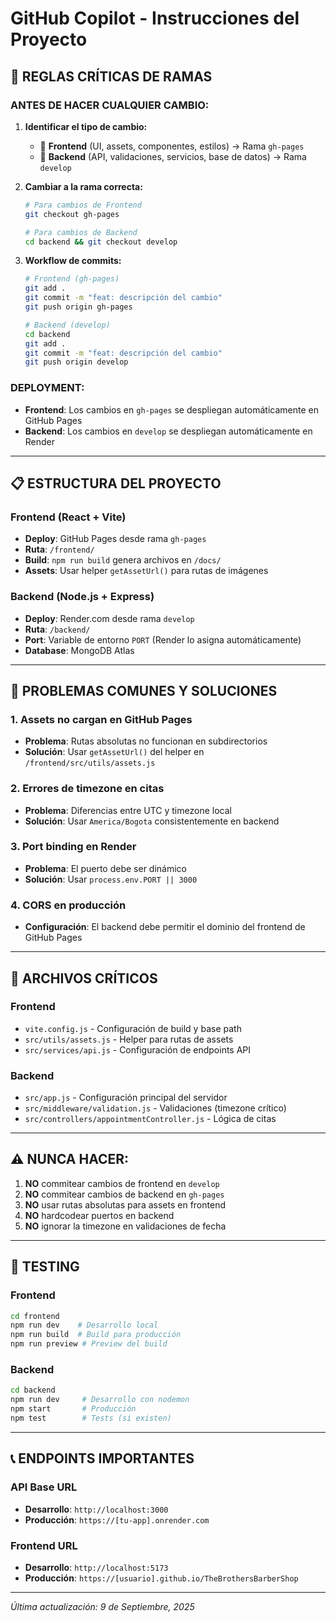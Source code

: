 # GitHub Copilot - Instrucciones del Proyecto

## 🚨 REGLAS CRÍTICAS DE RAMAS

### ANTES DE HACER CUALQUIER CAMBIO:

1. **Identificar el tipo de cambio:**
   - 🎨 **Frontend** (UI, assets, componentes, estilos) → Rama `gh-pages`
   - 🔧 **Backend** (API, validaciones, servicios, base de datos) → Rama `develop`

2. **Cambiar a la rama correcta:**
   ```bash
   # Para cambios de Frontend
   git checkout gh-pages
   
   # Para cambios de Backend  
   cd backend && git checkout develop
   ```

3. **Workflow de commits:**
   ```bash
   # Frontend (gh-pages)
   git add .
   git commit -m "feat: descripción del cambio"
   git push origin gh-pages
   
   # Backend (develop) 
   cd backend
   git add .
   git commit -m "feat: descripción del cambio"
   git push origin develop
   ```

### DEPLOYMENT:
- **Frontend**: Los cambios en `gh-pages` se despliegan automáticamente en GitHub Pages
- **Backend**: Los cambios en `develop` se despliegan automáticamente en Render

---

## 📋 ESTRUCTURA DEL PROYECTO

### Frontend (React + Vite)
- **Deploy**: GitHub Pages desde rama `gh-pages`
- **Ruta**: `/frontend/`
- **Build**: `npm run build` genera archivos en `/docs/`
- **Assets**: Usar helper `getAssetUrl()` para rutas de imágenes

### Backend (Node.js + Express)
- **Deploy**: Render.com desde rama `develop` 
- **Ruta**: `/backend/`
- **Port**: Variable de entorno `PORT` (Render lo asigna automáticamente)
- **Database**: MongoDB Atlas

---

## 🔧 PROBLEMAS COMUNES Y SOLUCIONES

### 1. Assets no cargan en GitHub Pages
- **Problema**: Rutas absolutas no funcionan en subdirectorios
- **Solución**: Usar `getAssetUrl()` del helper en `/frontend/src/utils/assets.js`

### 2. Errores de timezone en citas
- **Problema**: Diferencias entre UTC y timezone local
- **Solución**: Usar `America/Bogota` consistentemente en backend

### 3. Port binding en Render
- **Problema**: El puerto debe ser dinámico
- **Solución**: Usar `process.env.PORT || 3000`

### 4. CORS en producción
- **Configuración**: El backend debe permitir el dominio del frontend de GitHub Pages

---

## 📁 ARCHIVOS CRÍTICOS

### Frontend
- `vite.config.js` - Configuración de build y base path
- `src/utils/assets.js` - Helper para rutas de assets
- `src/services/api.js` - Configuración de endpoints API

### Backend
- `src/app.js` - Configuración principal del servidor
- `src/middleware/validation.js` - Validaciones (timezone crítico)
- `src/controllers/appointmentController.js` - Lógica de citas

---

## ⚠️ NUNCA HACER:

1. **NO** commitear cambios de frontend en `develop`
2. **NO** commitear cambios de backend en `gh-pages`  
3. **NO** usar rutas absolutas para assets en frontend
4. **NO** hardcodear puertos en backend
5. **NO** ignorar la timezone en validaciones de fecha

---

## 🧪 TESTING

### Frontend
```bash
cd frontend
npm run dev    # Desarrollo local
npm run build  # Build para producción
npm run preview # Preview del build
```

### Backend  
```bash
cd backend
npm run dev     # Desarrollo con nodemon
npm start       # Producción
npm test        # Tests (si existen)
```

---

## 📞 ENDPOINTS IMPORTANTES

### API Base URL
- **Desarrollo**: `http://localhost:3000`
- **Producción**: `https://[tu-app].onrender.com`

### Frontend URL  
- **Desarrollo**: `http://localhost:5173`
- **Producción**: `https://[usuario].github.io/TheBrothersBarberShop`

---

*Última actualización: 9 de Septiembre, 2025*
